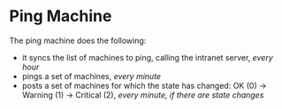 # Ping Machine

The ping machine does the following:

- it syncs the list of machines to ping, calling the intranet server, _every hour_
- pings a set of machines, _every minute_
- posts a set of machines for which the state has changed: OK (0) -> Warning (1) -> Critical (2), _every minute, if there are state changes_
